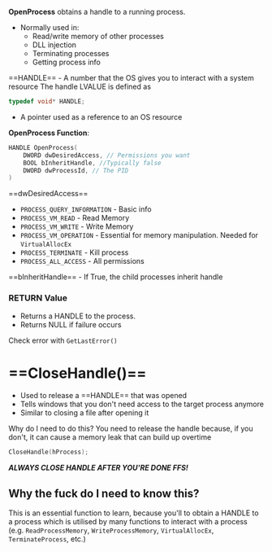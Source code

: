 **OpenProcess** obtains a handle to a running process.
- Normally used in:
	- Read/write memory of other processes
	- DLL injection
	- Terminating processes
	- Getting process info



==HANDLE== - A number that the OS gives you to interact with a system resource
The handle LVALUE is defined as 
```c++
typedef void* HANDLE;
```
- A pointer used as a reference to an OS resource


**OpenProcess Function**:
```c++
HANDLE OpenProcess(
	DWORD dwDesiredAccess, // Permissions you want
	BOOL bInheritHandle, //Typically false
	DWORD dwProcessId, // The PID
)
```

==dwDesiredAccess==
- `PROCESS_QUERY_INFORMATION` - Basic info
- `PROCESS_VM_READ` - Read Memory
- `PROCESS_VM_WRITE` - Write Memory
- `PROCESS_VM_OPERATION` - Essential for memory manipulation. Needed for `VirtualAllocEx`
- `PROCESS_TERMINATE` - Kill process
- `PROCESS_ALL_ACCESS` - All permissions

==bInheritHandle== - If True, the child processes inherit handle

### RETURN Value
- Returns a HANDLE to the process.
- Returns NULL if failure occurs


Check error with `GetLastError()`


# ==**CloseHandle()**==
- Used to release a ==HANDLE== that was opened
- Tells windows that you don't need access to the target process anymore
- Similar to closing a file after opening it

Why do I need to do this?
You need to release the handle because, if you don't, it can cause a memory leak that can build up overtime

```c++
CloseHandle(hProcess);
```
***ALWAYS CLOSE HANDLE AFTER YOU'RE DONE FFS!***

## Why the fuck do I need to know this?
This is an essential function to learn, because you'll to obtain a HANDLE to a process which is utilised by many functions to interact with a process (e.g. `ReadProcessMemory`, `WriteProcessMemory`, `VirtualAllocEx`, `TerminateProcess`, etc.)